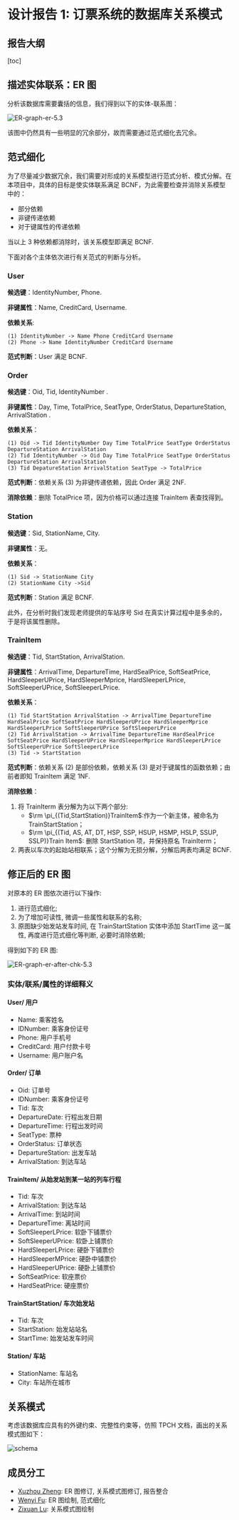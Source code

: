 # 设计报告 1: 订票系统的数据库关系模式

<h2>报告大纲</h2>

[toc]

## 描述实体联系：ER 图

分析该数据库需要囊括的信息，我们得到以下的实体-联系图：

![ER-graph-er-5.3](readme.assets/ER-graph-er-5.3.png)

该图中仍然具有一些明显的冗余部分，故而需要通过范式细化去冗余。

## 范式细化

为了尽量减少数据冗余，我们需要对形成的关系模型进行范式分析、模式分解。在本项目中，具体的目标是使实体联系满足 BCNF，为此需要检查并消除关系模型中的：

- 部分依赖
- 非键传递依赖
- 对于键属性的传递依赖

当以上 3 种依赖都消除时，该关系模型即满足 BCNF.

下面对各个主体依次进行有关范式的判断与分析。

### User

**候选键**：IdentityNumber, Phone.

**非键属性**：Name, CreditCard, Username.

**依赖关系**:

```
(1) IdentityNumber -> Name Phone CreditCard Username
(2) Phone -> Name IdentityNumber CreditCard Username
```

**范式判断**：User 满足 BCNF.

### Order

**候选键**：Oid, Tid, IdentityNumber .

**非键属性**：Day, Time, TotalPrice, SeatType, OrderStatus, DepartureStation, ArrivalStation .

**依赖关系**：

```
(1) Oid -> Tid IdentityNumber Day Time TotalPrice SeatType OrderStatus DepartureStation ArrivalStation
(2) Tid IdentityNumber -> Oid Day Time TotalPrice SeatType OrderStatus DepartureStation ArrivalStation
(3) Tid DepatureStation ArrivalStation SeatType -> TotalPrice
```

**范式判断**：依赖关系 (3) 为非键传递依赖，因此 Order 满足 2NF.

**消除依赖**：删除 TotalPrice 项，因为价格可以通过连接 TrainItem 表查找得到。

### Station

**候选键**：Sid, StationName, City.

**非键属性**：无。

**依赖关系**：

```
(1) Sid -> StationName City
(2) StationName City ->Sid
```

**范式判断**：Station 满足 BCNF.

此外，在分析时我们发现老师提供的车站序号 Sid 在真实计算过程中是多余的，于是将该属性删除。

### TrainItem

**候选键**：Tid, StartStation, ArrivalStation.

**非键属性**：ArrivalTime, DepartureTime, HardSealPrice, SoftSeatPrice, HardSleeperUPrice, HardSleeperMprice, HardSleeperLPrice, SoftSleeperUPrice, SoftSleeperLPrice.

**依赖关系**：

```
(1) Tid StartStation ArrivalStation -> ArrivalTime DepartureTime HardSealPrice SoftSeatPrice HardSleeperUPrice HardSleeperMprice HardSleeperLPrice SoftSleeperUPrice SoftSleeperLPrice
(2) Tid ArrivalStation -> ArrivalTime DepartureTime HardSealPrice SoftSeatPrice HardSleeperUPrice HardSleeperMprice HardSleeperLPrice SoftSleeperUPrice SoftSleeperLPrice
(3) Tid -> StartStation
```

**范式判断**：依赖关系 (2) 是部份依赖，依赖关系 (3) 是对于键属性的函数依赖；由前者即知 TrainItem 满足 1NF.

**消除依赖**：

1. 将 TrainIterm 表分解为为以下两个部分:
   - $\rm \pi_{(Tid,StartStation)}TrainItem$:作为一个新主体，被命名为 TrainStartStation；
   - $\rm \pi_{(Tid, AS, AT, DT, HSP, SSP, HSUP, HSMP, HSLP, SSUP, SSLP)}Train Item$: 删除 StartStation 项，并保持原名 TrainIterm；
2. 两表以车次的起始站相联系；这个分解为无损分解，分解后两表均满足 BCNF.

## 修正后的 ER 图

对原本的 ER 图依次进行以下操作:

1. 进行范式细化;
2. 为了增加可读性, 微调一些属性和联系的名称;
3. 原图缺少始发站发车时间, 在 TrainStartStation 实体中添加 StartTime 这一属性, 再度进行范式细化等判断, 必要时消除依赖;

得到如下的 ER 图:

![ER-graph-er-after-chk-5.3](readme.assets/ER-graph-er-after-chk-5.3.png)

### 实体/联系/属性的详细释义

#### User/ 用户

- Name: 乘客姓名
- IDNumber: 乘客身份证号
- Phone: 用户手机号
- CreditCard: 用户付款卡号
- Username: 用户账户名

#### Order/ 订单

- Oid: 订单号
- IDNumber: 乘客身份证号
- Tid: 车次
- DepartureDate: 行程出发日期
- DepartureTime: 行程出发时间
- SeatType: 票种
- OrderStatus: 订单状态
- DepartureStation: 出发车站
- ArrivalStation: 到达车站

#### TrainItem/ 从始发站到某一站的列车行程

- Tid: 车次
- ArrivalStation: 到达车站
- ArrivalTime: 到站时间
- DepartureTime: 离站时间
- SoftSleeperLPrice: 软卧下铺票价
- SoftSleeperUPrice: 软卧上铺票价
- HardSleeperLPrice: 硬卧下铺票价
- HardSleeperMPrice: 硬卧中铺票价
- HardSleeperUPrice: 硬卧上铺票价
- SoftSeatPrice: 软座票价
- HardSeatPrice: 硬座票价

#### TrainStartStation/ 车次始发站

- Tid: 车次
- StartStation: 始发站站名
- StartTime: 始发站发车时间

#### Station/ 车站

- StationName: 车站名
- City: 车站所在城市

## 关系模式

考虑该数据库应具有的外键约束、完整性约束等，仿照 TPCH 文档，画出的关系模式图如下：

![schema](readme.assets/schema.png)

## 成员分工

<!-- GitHub 版本不要写学号信息! 只写在 GitHub 公开过的信息! -->

- [Xuzhou Zheng](https://github.com/chuan-325): ER 图修订, 关系模式图修订, 报告整合
- [Wenyi Fu](https://github.com/FuWenyi): ER 图绘制, 范式细化
- [Zixuan Lu](https://github.com/birepeople): 关系模式图绘制
